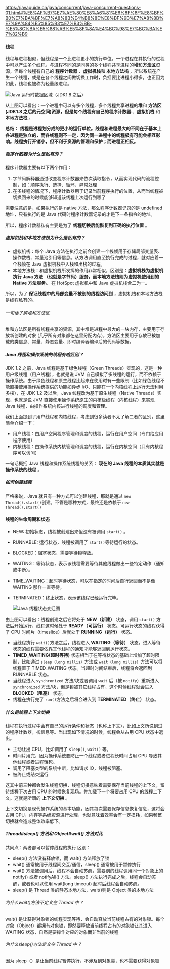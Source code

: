 https://javaguide.cn/java/concurrent/java-concurrent-questions-01.html#%E8%AF%B7%E7%AE%80%E8%A6%81%E6%8F%8F%E8%BF%B0%E7%BA%BF%E7%A8%8B%E4%B8%8E%E8%BF%9B%E7%A8%8B%E7%9A%84%E5%85%B3%E7%B3%BB-%E5%8C%BA%E5%88%AB%E5%8F%8A%E4%BC%98%E7%BC%BA%E7%82%B9

#### 线程

线程与进程相似，但线程是一个比进程更小的执行单位。一个进程在其执行的过程中可以产生多个线程。与进程不同的是同类的多个线程共享进程的**堆**和**方法区**资源，但每个线程有自己的 **程序计数器** 、**虚拟机栈**和 **本地方法栈** ，所以系统在产生一个线程，或是在各个线程之间做切换工作时，负担要比进程小得多，也正因为如此，线程也被称为轻量级进程。

![Java 运行时数据区域（JDK1.8 之后）](https://oss.javaguide.cn/github/javaguide/java/jvm/java-runtime-data-areas-jdk1.8.png)

从上图可以看出：一个进程中可以有多个线程，多个线程共享进程的**堆**和 **方法区 (JDK1.8 之后的元空间)**资源，但是每个线程有自己的**程序计数器** 、**虚拟机栈** 和  **本地方法栈** 。

**总结：** **线程是进程划分成的更小的运行单位。线程和进程最大的不同在于基本上各进程是独立的，而各线程则不一定，因为同一进程中的线程极有可能会相互影响。线程执行开销小，但不利于资源的管理和保护；而进程正相反。**

##### 程序计数器为什么是私有的？

程序计数器主要有以下两个作用：

1. 字节码解释器通过改变程序计数器来依次读取指令，从而实现代码的流程控制，如：顺序执行、选择、循环、异常处理
2. 在多线程的情况下，程序计数器用于记录当前程序执行的位置，从而当线程被切换回来的时候能够知道该线程上次运行到哪了

需要注意的是，如果执行的是 native 方法，那么程序计数器记录的是 undefined 地址，只有执行的是 Java 代码时程序计数器记录的才是下一条指令的地址。

所以，程序计数器私有主要是为了 **线程切换后能恢复到正确的执行位置** 。

##### 虚拟机栈和本地方法栈为什么是私有的？

* 虚拟机栈：每个 Java 方法在执行之前会创建一个栈帧用于存储局部变量表、操作数栈、常量池引用等信息。从方法调用直至执行完成的过程，就对应着一个栈帧在 Java 虚拟机栈中入栈和出栈的过程。
* 本地方法栈：和虚拟机栈所发挥的作用非常相似，区别是：**虚拟机栈为虚拟机执行 Java 方法 （也就是字节码）服务，而本地方法栈则为虚拟机使用到的 Native 方法服务。** 在 HotSpot 虚拟机中和 Java 虚拟机栈合二为一。

所以，为了 **保证线程中的局部变量不被别的线程访问到** ，虚拟机栈和本地方法栈是线程私有的。

###### 一句话了解堆和方法区

堆和方法区是所有线程共享的资源，其中堆是进程中最大的一块内存，主要用于存放新创建的对象 (几乎所有对象都在这里分配内存)，方法区主要用于存放已被加载的类信息、常量、静态变量、即时编译器编译后的代码等数据。

##### Java 线程和操作系统的线程有啥区别？

JDK 1.2 之前，Java 线程是基于绿色线程（Green Threads）实现的，这是一种用户级线程（用户线程），也就是说 JVM 自己模拟了多线程的运行，而不依赖于操作系统。由于绿色线程和原生线程比起来在使用时有一些限制（比如绿色线程不能直接使用操作系统提供的功能如异步 I/O、只能在一个内核线程上运行无法利用多核），在 JDK 1.2 及以后，Java 线程改为基于原生线程（Native Threads）实现，也就是说 JVM 直接使用操作系统原生的内核级线程（内核线程）来实现 Java 线程，由操作系统内核进行线程的调度和管理。

我们上面提到了用户线程和内核线程，考虑到很多读者不太了解二者的区别，这里简单介绍一下：

* 用户线程：由用户空间程序管理和调度的线程，运行在用户空间（专门给应用程序使用）
* 内核线程：由操作系统内核管理和调度的线程，运行在内核空间（只有内核程序可以访问）

一句话概括 Java 线程和操作系统线程的关系： **现在的 Java 线程的本质其实就是操作系统的线程** 。

##### 如何创建线程

严格来说，Java 就只有一种方式可以创建线程，那就是通过 `new Thread().start()`创建。不管是哪种方式，最终还是依赖于 `new Thread().start()`

#### 线程的生命周期和状态

* NEW: 初始状态，线程被创建出来但没有被调用 `start()` 。
* RUNNABLE: 运行状态，线程被调用了 `start()`等待运行的状态。
* BLOCKED：阻塞状态，需要等待锁释放。
* WAITING：等待状态，表示该线程需要等待其他线程做出一些特定动作（通知或中断）。
* TIME_WAITING：超时等待状态，可以在指定的时间后自行返回而不是像 WAITING 那样一直等待。
* TERMINATED：终止状态，表示该线程已经运行完毕。

  ![Java 线程状态变迁图](https://oss.javaguide.cn/github/javaguide/java/concurrent/640.png)

由上图可以看出：线程创建之后它将处于 **NEW（新建）** 状态，调用 `start()` 方法后开始运行，线程这时候处于 **READY（可运行）** 状态。可运行状态的线程获得了 CPU 时间片（timeslice）后就处于 **RUNNING（运行）** 状态。

* 当线程执行 `wait()`方法之后，线程进入 **WAITING（等待）** 状态。进入等待状态的线程需要依靠其他线程的通知才能够返回到运行状态。
* **TIMED_WAITING(超时等待)** 状态相当于在等待状态的基础上增加了超时限制，比如通过 `sleep（long millis）`方法或 `wait（long millis）`方法可以将线程置于 TIMED_WAITING 状态。当超时时间结束后，线程将会返回到 RUNNABLE 状态。
* 当线程进入 `synchronized` 方法/块或者调用 `wait` 后（被 `notify`）重新进入 `synchronized` 方法/块，但是锁被其它线程占有，这个时候线程就会进入 **BLOCKED（阻塞）** 状态。
* 线程在执行完了 `run()`方法之后将会进入到 **TERMINATED（终止）** 状态。

##### 什么是线程上下文切换

线程在执行过程中会有自己的运行条件和状态（也称上下文），比如上文所说到过的程序计数器，栈信息等。当出现如下情况的时候，线程会从占用 CPU 状态中退出。

* 主动让出 CPU，比如调用了 `sleep()`, `wait()` 等。
* 时间片用完，因为操作系统要防止一个线程或者进程长时间占用 CPU 导致其他线程或者进程饿死。
* 调用了阻塞类型的系统中断，比如请求 IO，线程被阻塞。
* 被终止或结束运行

这其中前三种都会发生线程切换，线程切换意味着需要保存当前线程的上下文，留待线程下次占用 CPU 的时候恢复现场。并加载下一个将要占用 CPU 的线程上下文。这就是所谓的  **上下文切换** 。

上下文切换是现代操作系统的基本功能，因其每次需要保存信息恢复信息，这将会占用 CPU，内存等系统资源进行处理，也就意味着效率会有一定损耗，如果频繁切换就会造成整体效率低下。

##### Thread#sleep() 方法和 Object#wait() 方法对比

共同点：两者都可以暂停线程的执行
区别：

* sleep() 方法没有释放锁，而 wait() 方法释放了锁
* wait() 通常被用于线程间交互/通信，sleep() 通常被用于暂停执行
* wait() 方法被调用后，线程不会自动苏醒，需要别的线程调用同一个对象上的 notify() 或者 notifyAll() 方法。sleep() 方法执行完成之后，线程会自动苏醒，或者也可以使用 wait(long timeout) 超时后线程会自动苏醒。
* sleep() 是 Thread 类的静态本地方法，wait()则是 Object 类的本地方法

###### 为什么wait()方法不定义在 Thread 中？

wait() 是让获得对象锁的线程实现等待，会自动释放当前线程占有的对象锁。每个对象（Object）都拥有对象锁，即然要释放当前线程占有的对象锁让其进入 WAITING 状态，自然是要操作对应的对象而非当前的线程

###### 为什么sleep()方法定义在 Thread 中？

因为 sleep（）是让当前线程暂停执行，不涉及到对象类，也不需要获得对象锁
